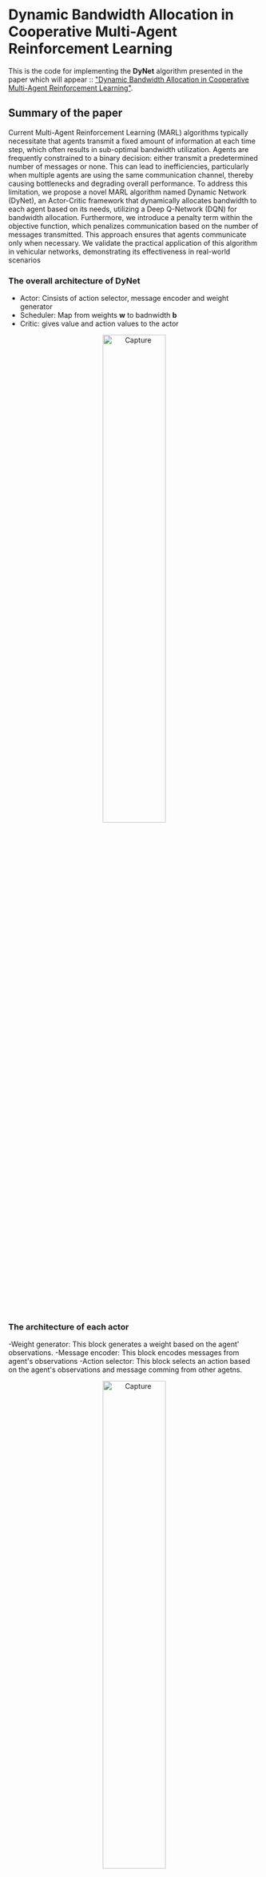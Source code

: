# Dynamic Bandwidth Allocation in Cooperative Multi-Agent Reinforcement Learning

This is the code for implementing the __DyNet__ algorithm presented in the paper which will appear :: ["Dynamic Bandwidth Allocation in Cooperative
Multi-Agent Reinforcement Learning"]().

## Summary of the paper 
Current Multi-Agent Reinforcement Learning
(MARL) algorithms typically necessitate that agents transmit
a fixed amount of information at each time step, which
often results in sub-optimal bandwidth utilization. Agents are
frequently constrained to a binary decision: either transmit a
predetermined number of messages or none. This can lead to
inefficiencies, particularly when multiple agents are using the
same communication channel, thereby causing bottlenecks and
degrading overall performance. To address this limitation, we
propose a novel MARL algorithm named Dynamic Network
(DyNet), an Actor-Critic framework that dynamically allocates
bandwidth to each agent based on its needs, utilizing a Deep
Q-Network (DQN) for bandwidth allocation. Furthermore, we
introduce a penalty term within the objective function, which
penalizes communication based on the number of messages
transmitted. This approach ensures that agents communicate
only when necessary. We validate the practical application of this
algorithm in vehicular networks, demonstrating its effectiveness in real-world scenarios

### The overall architecture of DyNet

- Actor: Cinsists of action selector, message encoder and weight generator
- Scheduler: Map from weights __w__ to badnwidth __b__
- Critic: gives value and action values to the actor

<p align="center">
  <img src="https://github.com/user-attachments/assets/f8f39905-f39c-4df7-9623-393fe7c2c0aa" alt="Capture" width="50%" />
</p>

### The architecture of each actor

-Weight generator: This block generates a weight based on the agent' observations.
-Message encoder: This block encodes messages from agent's observations
-Action selector: This block selects an action based on the agent's observations and message comming from other agetns. 
<p align="center">
  <img src="[https://github.com/user-attachments/assets/aa062796-f864-4b4a-a669-a84e062678f9]" alt="Capture" width="50%" />
</p>


## How to run the code

```bash
git clone [https://github.com/MohammadAmini1998/DyNet.git]
cd DyNet
python main.py
```
